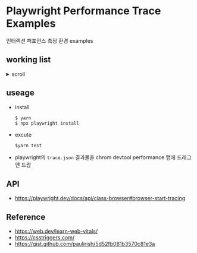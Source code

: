 # Playwright Performance Trace Examples

인터렉션 퍼포먼스 측정 환경 examples

## working list

<details><summary>scroll</summary>

[바로가기](./tests/scroll.spec.ts)

- ![](./static/scroll.gif)

</details>

## useage

- install

  ```bash
  $ yarn
  $ npx playwright install
  ```

- excute

  ```
  $yarn test
  ```

- playwright의 `trace.json` 결과물을 chrom devtool performance 탭에 드래그 앤 드랍

## API

- https://playwright.dev/docs/api/class-browser#browser-start-tracing

## Reference

- https://web.dev/learn-web-vitals/
- https://csstriggers.com/
- https://gist.github.com/paulirish/5d52fb081b3570c81e3a
